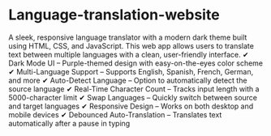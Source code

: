 # Language-translation-website
A sleek, responsive language translator with a modern dark theme built using HTML, CSS, and JavaScript. This web app allows users to translate text between multiple languages with a clean, user-friendly interface.
✔ Dark Mode UI – Purple-themed design with easy-on-the-eyes color scheme
✔ Multi-Language Support – Supports English, Spanish, French, German, and more
✔ Auto-Detect Language – Option to automatically detect the source language
✔ Real-Time Character Count – Tracks input length with a 5000-character limit
✔ Swap Languages – Quickly switch between source and target languages
✔ Responsive Design – Works on both desktop and mobile devices
✔ Debounced Auto-Translation – Translates text automatically after a pause in typing
